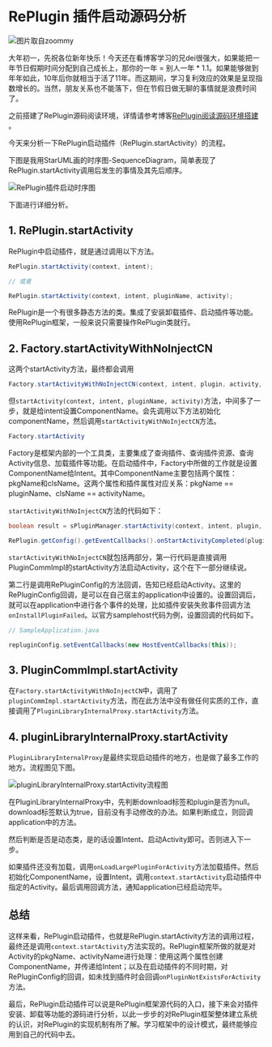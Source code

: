 # RePlugin 插件启动源码分析

![图片取自zoommy](http://upload-images.jianshu.io/upload_images/1214187-320b9142dcf1522c.jpg?imageMogr2/auto-orient/strip%7CimageView2/2/w/1240)

大年初一，先祝各位新年快乐！今天还在看博客学习的兄dei很强大，如果能把一年节日假期时间分配到自己成长上，那你的一年 = 别人一年 * 1.1。如果能够做到年年如此，10年后你就相当于活了11年。而这期间，学习复利效应的效果是呈现指数增长的。当然，朋友关系也不能落下，但在节假日做无聊的事情就是浪费时间了。

之前搭建了RePlugin源码阅读环境，详情请参考博客[RePlugin阅读源码环境搭建
](https://www.jianshu.com/p/2244bab4b2d5)。

今天来分析一下RePlugin启动插件（RePlugin.startActivity）的流程。

下图是我用StarUML画的时序图-SequenceDiagram，简单表现了RePlugin.startActivity调用后发生的事情及其先后顺序。

![RePlugin插件启动时序图](http://upload-images.jianshu.io/upload_images/1214187-bf017c4720518827.jpg?imageMogr2/auto-orient/strip%7CimageView2/2/w/1240)

下面进行详细分析。

## 1. RePlugin.startActivity

RePlugin中启动插件，就是通过调用以下方法。

```Java
RePlugin.startActivity(context, intent);

// 或者

RePlugin.startActivity(context, intent, pluginName, activity);
```

RePlugin是一个有很多静态方法的类。集成了安装卸载插件、启动插件等功能。使用RePlugin框架，一般来说只需要操作RePlugin类就行。

## 2. Factory.startActivityWithNoInjectCN

这两个startActivity方法，最终都会调用

```Java
Factory.startActivityWithNoInjectCN(context, intent, plugin, activity, process);
```

但```startActivity(context, intent, pluginName, activity)```方法，中间多了一步，就是给intent设置ComponentName。会先调用以下方法初始化componentName，然后调用```startActivityWithNoInjectCN```方法。

```Java
Factory.startActivity
```

Factory是框架内部的一个工具类，主要集成了查询插件、查询插件资源、查询Activity信息、加载插件等功能。在启动插件中，Factory中所做的工作就是设置ComponentName给Intent。其中ComponentName主要包括两个属性：pkgName和clsName。这两个属性和插件属性对应关系：pkgName == pluginName、clsName == activityName。

```startActivityWithNoInjectCN```方法的代码如下：

```Java
boolean result = sPluginManager.startActivity(context, intent, plugin, activity, process);

RePlugin.getConfig().getEventCallbacks().onStartActivityCompleted(plugin, activity, result);
```

```startActivityWithNoInjectCN```就包括两部分，第一行代码是直接调用PluginCommImpl的startActivity方法启动Activity，这个在下一部分继续说。

第二行是调用RePluginConfig的方法回调，告知已经启动Activity。这里的RePluginConfig回调，是可以在自己宿主的application中设置的。设置回调后，就可以在application中进行各个事件的处理，比如插件安装失败事件回调方法```onInstallPluginFailed```。以官方samplehost代码为例，设置回调的代码如下。

```Java
// SampleApplication.java

repluginConfig.setEventCallbacks(new HostEventCallbacks(this));
```

## 3. PluginCommImpl.startActivity

在```Factory.startActivityWithNoInjectCN```中，调用了```pluginCommImpl.startActivity```方法，而在此方法中没有做任何实质的工作，直接调用了```PluginLibraryInternalProxy.startActivity```方法。

## 4. pluginLibraryInternalProxy.startActivity

`PluginLibraryInternalProxy`是最终实现启动插件的地方，也是做了最多工作的地方。流程图见下图。

![pluginLibraryInternalProxy.startActivity流程图](http://upload-images.jianshu.io/upload_images/1214187-80c2ae1fc42d2a2b.jpg?imageMogr2/auto-orient/strip%7CimageView2/2/w/1240)

在PluginLibraryInternalProxy中，先判断download标签和plugin是否为null。download标签默认为true，目前没有手动修改的办法。如果判断成立，则回调application中的方法。

然后判断是否是动态类，是的话设置Intent、启动Activity即可。否则进入下一步。

如果插件还没有加载，调用```onLoadLargePluginForActivity```方法加载插件。然后初始化ComponentName，设置Intent，调用```context.startActivity```启动插件中指定的Activity。最后调用回调方法，通知application已经启动完毕。

## 总结

这样来看，RePlugin启动插件，也就是RePlugin.startActivity方法的调用过程，最终还是调用```context.startActivity```方法实现的。RePlugin框架所做的就是对Activity的pkgName、activityName进行处理：使用这两个属性创建ComponentName，并传递给Intent；以及在启动插件的不同时期，对RePluginConfig的回调，如未找到插件时会回调```onPluginNotExistsForActivity```方法。

最后，RePlugin启动插件可以说是RePlugin框架源代码的入口，接下来会对插件安装、卸载等功能的源码进行分析，以此一步步的对RePlugin框架整体建立系统的认识，对RePlugin的实现机制有所了解。学习框架中的设计模式，最终能够应用到自己的代码中去。